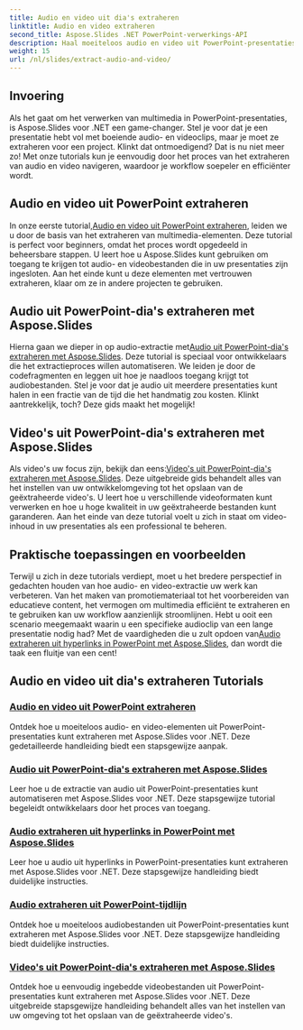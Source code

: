 ```yaml
---
title: Audio en video uit dia's extraheren
linktitle: Audio en video extraheren
second_title: Aspose.Slides .NET PowerPoint-verwerkings-API
description: Haal moeiteloos audio en video uit PowerPoint-presentaties met Aspose.Slides voor .NET dankzij onze uitgebreide stapsgewijze tutorials.
weight: 15
url: /nl/slides/extract-audio-and-video/
---
```

## Invoering

Als het gaat om het verwerken van multimedia in PowerPoint-presentaties, is Aspose.Slides voor .NET een game-changer. Stel je voor dat je een presentatie hebt vol met boeiende audio- en videoclips, maar je moet ze extraheren voor een project. Klinkt dat ontmoedigend? Dat is nu niet meer zo! Met onze tutorials kun je eenvoudig door het proces van het extraheren van audio en video navigeren, waardoor je workflow soepeler en efficiënter wordt.

## Audio en video uit PowerPoint extraheren

 In onze eerste tutorial,[Audio en video uit PowerPoint extraheren](./extracting-audio-and-video/), leiden we u door de basis van het extraheren van multimedia-elementen. Deze tutorial is perfect voor beginners, omdat het proces wordt opgedeeld in beheersbare stappen. U leert hoe u Aspose.Slides kunt gebruiken om toegang te krijgen tot audio- en videobestanden die in uw presentaties zijn ingesloten. Aan het einde kunt u deze elementen met vertrouwen extraheren, klaar om ze in andere projecten te gebruiken.

## Audio uit PowerPoint-dia's extraheren met Aspose.Slides

 Hierna gaan we dieper in op audio-extractie met[Audio uit PowerPoint-dia's extraheren met Aspose.Slides](./extract-audio-from-powerpoint/). Deze tutorial is speciaal voor ontwikkelaars die het extractieproces willen automatiseren. We leiden je door de codefragmenten en leggen uit hoe je naadloos toegang krijgt tot audiobestanden. Stel je voor dat je audio uit meerdere presentaties kunt halen in een fractie van de tijd die het handmatig zou kosten. Klinkt aantrekkelijk, toch? Deze gids maakt het mogelijk!

## Video's uit PowerPoint-dia's extraheren met Aspose.Slides

 Als video's uw focus zijn, bekijk dan eens:[Video's uit PowerPoint-dia's extraheren met Aspose.Slides](./extract-videos-from-powerpoint-slides/). Deze uitgebreide gids behandelt alles van het instellen van uw ontwikkelomgeving tot het opslaan van de geëxtraheerde video's. U leert hoe u verschillende videoformaten kunt verwerken en hoe u hoge kwaliteit in uw geëxtraheerde bestanden kunt garanderen. Aan het einde van deze tutorial voelt u zich in staat om video-inhoud in uw presentaties als een professional te beheren.

## Praktische toepassingen en voorbeelden

Terwijl u zich in deze tutorials verdiept, moet u het bredere perspectief in gedachten houden van hoe audio- en video-extractie uw werk kan verbeteren. Van het maken van promotiemateriaal tot het voorbereiden van educatieve content, het vermogen om multimedia efficiënt te extraheren en te gebruiken kan uw workflow aanzienlijk stroomlijnen. Hebt u ooit een scenario meegemaakt waarin u een specifieke audioclip van een lange presentatie nodig had? Met de vaardigheden die u zult opdoen van[Audio extraheren uit hyperlinks in PowerPoint met Aspose.Slides](./extract-audio-from-hyperlinks/), dan wordt die taak een fluitje van een cent!

## Audio en video uit dia's extraheren Tutorials
### [Audio en video uit PowerPoint extraheren](./extracting-audio-and-video/)
Ontdek hoe u moeiteloos audio- en video-elementen uit PowerPoint-presentaties kunt extraheren met Aspose.Slides voor .NET. Deze gedetailleerde handleiding biedt een stapsgewijze aanpak.
### [Audio uit PowerPoint-dia's extraheren met Aspose.Slides](./extract-audio-from-powerpoint/)
Leer hoe u de extractie van audio uit PowerPoint-presentaties kunt automatiseren met Aspose.Slides voor .NET. Deze stapsgewijze tutorial begeleidt ontwikkelaars door het proces van toegang.
### [Audio extraheren uit hyperlinks in PowerPoint met Aspose.Slides](./extract-audio-from-hyperlinks/)
Leer hoe u audio uit hyperlinks in PowerPoint-presentaties kunt extraheren met Aspose.Slides voor .NET. Deze stapsgewijze handleiding biedt duidelijke instructies.
### [Audio extraheren uit PowerPoint-tijdlijn](./extracting-audio-from-timeline/)
Ontdek hoe u moeiteloos audiobestanden uit PowerPoint-presentaties kunt extraheren met Aspose.Slides voor .NET. Deze stapsgewijze handleiding biedt duidelijke instructies.
### [Video's uit PowerPoint-dia's extraheren met Aspose.Slides](./extract-videos-from-powerpoint-slides/)
Ontdek hoe u eenvoudig ingebedde videobestanden uit PowerPoint-presentaties kunt extraheren met Aspose.Slides voor .NET. Deze uitgebreide stapsgewijze handleiding behandelt alles van het instellen van uw omgeving tot het opslaan van de geëxtraheerde video's.